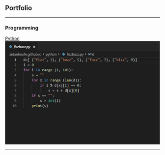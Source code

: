 ## Portfolio

---

### Programming 

[Python](/python)
<img src="images/python.png?raw=true"/>
<!--       _
       .__(.)< (MEOW IM AN AIRPLANE)
        \___)   
 ~~~~~~~~~~~~~~~~~~-->


---

<!--### Category Name 2

- [Project 1 Title](http://example.com/)
- [Project 2 Title](http://example.com/)
- [Project 3 Title](http://example.com/)
- [Project 4 Title](http://example.com/)
- [Project 5 Title](http://example.com/)

---
-->